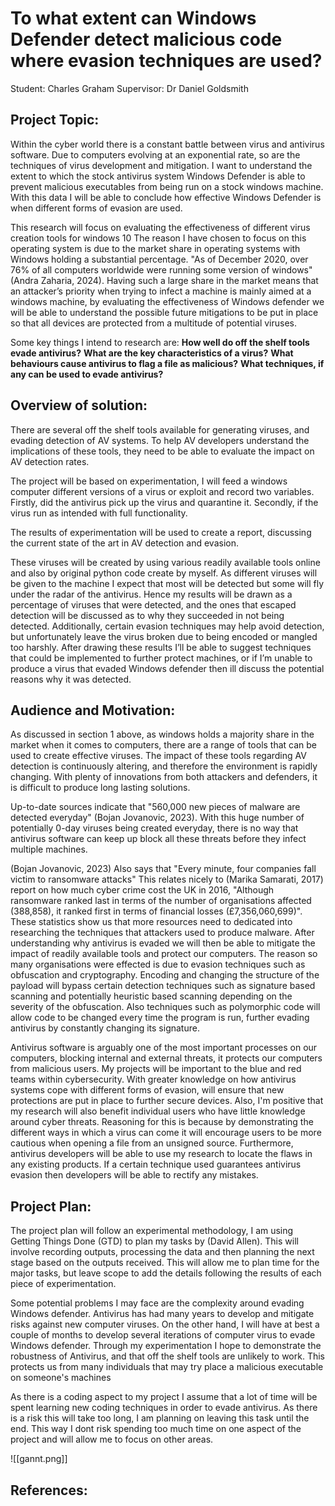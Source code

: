 # To what extent can Windows Defender detect malicious code where evasion techniques are used?

Student: Charles Graham
Supervisor: Dr Daniel Goldsmith

## Project Topic:

Within the cyber world there is a constant battle between virus and antivirus software. Due to computers evolving at an exponential rate, so are the techniques of virus development and mitigation. 
I want to understand the extent to which the stock antivirus system Windows Defender is able to prevent malicious executables from being run on a stock windows machine. 
With this data I will be able to conclude how effective Windows Defender is when different forms of evasion are used.  

This research will focus on evaluating the effectiveness of different virus creation tools for windows 10
The reason I have chosen to focus on this operating system is due to the market share in operating systems with Windows holding a substantial percentage. 
"As of December 2020, over 76% of all computers worldwide were running some version of windows" (Andra Zaharia, 2024).
Having such a large share in the market means that an attacker’s priority when trying to infect a machine is mainly aimed at a windows machine, by evaluating the 
effectiveness of Windows defender we will be able to understand the possible future mitigations to be put in place so that all devices are protected from a multitude 
of potential viruses.

Some key things I intend to research are:
**How well do off the shelf tools evade antivirus?**
**What are the key characteristics of a virus?**
**What behaviours cause antivirus to flag a file as malicious?**
**What techniques, if any can be used to evade antivirus?**


## Overview of solution:

There are several off the shelf tools available for generating viruses, and evading detection of AV systems.
To help AV developers understand the implications of these tools, they need to be able to evaluate the impact on AV detection rates.

The project will be based on experimentation, I will feed a windows computer different versions of a virus or exploit and record two variables. Firstly, 
did the antivirus pick up the virus and quarantine it. Secondly, if the virus run as intended with full functionality. 

The results of experimentation will be used to create a report, discussing the current state of the art in AV detection and evasion.

These viruses will be created by using various readily available tools online and also by original python code create by myself. As different viruses will be given to the machine I expect that most will be detected 
but some will fly under the radar of the antivirus. Hence my results will be drawn as a percentage of viruses that were detected, and the ones that escaped detection 
will be discussed as to why they succeeded in not being detected. Additionally, certain evasion techniques may help avoid detection, but unfortunately leave the virus broken due to being encoded or mangled too harshly.
After drawing these results I’ll be able to suggest techniques that could be implemented to further protect machines, or if I’m unable to produce a virus that evaded Windows defender then ill discuss the potential reasons why it was detected.

## Audience and Motivation:

As discussed in section 1 above, as windows holds a majority share in the market when it comes to computers, there are a range of tools that can be used to create effective viruses.
The impact of these tools regarding AV detection is continuously altering, and therefore the environment is rapidly changing. With plenty of innovations from both attackers and defenders, it is difficult to produce long lasting solutions.

Up-to-date sources indicate that "560,000 new pieces of malware are detected everyday" (Bojan Jovanovic, 2023). With this huge number of potentially 0-day viruses being created everyday, there is no way that antivirus software can keep up block all these threats before they infect multiple machines. 

(Bojan Jovanovic, 2023) Also says that "Every minute, four companies fall victim to ransomware attacks" This relates nicely to (Marika Samarati, 2017) report on how much cyber crime cost the UK in 2016, "Although ransomware ranked last in terms of the number of organisations affected (388,858), it ranked first in terms of financial losses (£7,356,060,699)". These statistics show us that more resources need to dedicated into researching the techniques that attackers used to produce malware. After understanding why antivirus is evaded we will then be able to mitigate the impact of readily available tools and protect our computers. The reason so many organisations were effected is due to evasion techniques such as obfuscation and cryptography. Encoding and changing the structure of the payload will bypass certain detection techniques such as signature based scanning and potentially heuristic based scanning depending on the severity of the obfuscation. Also techniques such as polymorphic code will allow code to be changed every time the program is run, further evading antivirus by constantly changing its signature.

Antivirus software is arguably one of the most important processes on our computers, blocking internal and external threats, it protects our computers from malicious 
users. My projects will be important to the blue and red teams within cybersecurity. With greater knowledge on how antivirus systems cope with different forms of 
evasion, will ensure that new protections are put in place to further secure devices. Also, I'm positive that my research will also benefit individual users who have little
knowledge around cyber threats. Reasoning for this is because by demonstrating the different ways in which a virus can come it will encourage users to be more cautious when
opening a file from an unsigned source. Furthermore, antivirus developers will be able to use my research to locate the flaws in any existing products. If a certain technique used guarantees antivirus evasion then developers will be 
able to rectify any mistakes.

## Project Plan:

The project plan will follow an experimental methodology, I am using Getting Things Done (GTD) to plan my tasks by (David Allen). This will involve recording outputs, processing the data and then planning the next stage based on the outputs received.
This will allow me to plan time for the major tasks, but leave scope to add the details following the results of each piece of experimentation.

Some potential problems I may face are the complexity around evading Windows defender. Antivirus has had many years to develop and mitigate risks against new computer viruses. On the other hand, I will have at best a couple of months to develop several iterations of computer virus to evade Windows defender. Through my experimentation I hope to demonstrate the robustness of Antivirus, and that off the shelf tools are unlikely to work. This protects us from many individuals that may try place a malicious executable on someone's machines

As there is a coding aspect to my project I assume that a lot of time will be spent learning new coding techniques in order to evade antivirus. As there is a risk this will take too long, I am planning on leaving this task until the end. This way I dont risk spending too much time on one aspect of the project and will allow me to focus on other areas.


![[gannt.png]]

## References:

